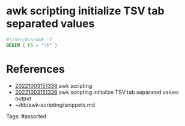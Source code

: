 # awk scripting initialize TSV tab separated values
```awk
#!/usr/bin/awk -f
BEGIN { FS = "\t" }
```

# References
- [20221003151338](/zet/20221003151338/README.md) awk scripting
- [20221003151336](/zet/20221003151336/README.md) awk scripting initialize TSV tab separated values output
- ~/kb/awk-scripting/snippets.md

Tags:
    #assorted
